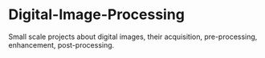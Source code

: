 # Digital-Image-Processing
Small scale projects about digital images, their acquisition, pre-processing, enhancement, post-processing.
